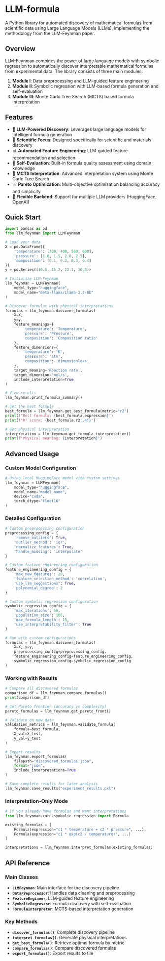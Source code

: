 # LLM-formula

A Python library for automated discovery of mathematical formulas from scientific data using Large Language Models (LLMs), implementing the methodology from the LLM-Feynman paper.

## Overview

LLM-Feynman combines the power of large language models with symbolic regression to automatically discover interpretable mathematical formulas from experimental data. The library consists of three main modules:

1. **Module I**: Data preprocessing and LLM-guided feature engineering
2. **Module II**: Symbolic regression with LLM-based formula generation and self-evaluation
3. **Module III**: Monte Carlo Tree Search (MCTS) based formula interpretation

## Features

- 🤖 **LLM-Powered Discovery**: Leverages large language models for intelligent formula generation
- 🔬 **Scientific Focus**: Designed specifically for scientific and materials discovery
- 📊 **Automated Feature Engineering**: LLM-guided feature recommendation and selection
- 🎯 **Self-Evaluation**: Built-in formula quality assessment using domain knowledge
- 🌳 **MCTS Interpretation**: Advanced interpretation system using Monte Carlo Tree Search
- 📈 **Pareto Optimization**: Multi-objective optimization balancing accuracy and simplicity
- 🔧 **Flexible Backend**: Support for multiple LLM providers (HuggingFace, OpenAI)

## Quick Start

```python
import pandas as pd
from llm_feynman import LLMFeynman

# Load your data
X = pd.DataFrame({
    'temperature': [300, 400, 500, 600],
    'pressure': [1.0, 1.5, 2.0, 2.5],
    'composition': [0.1, 0.2, 0.3, 0.4]
})
y = pd.Series([10.5, 15.2, 22.1, 30.8])

# Initialize LLM-Feynman
llm_feynman = LLMFeynman(
    model_type="huggingface",
    model_name="meta-llama/Llama-3.3-8b"
)

# Discover formulas with physical interpretations
formulas = llm_feynman.discover_formulas(
    X=X, 
    y=y,
    feature_meanings={
        'temperature': 'Temperature',
        'pressure': 'Pressure', 
        'composition': 'Composition ratio'
    },
    feature_dimensions={
        'temperature': 'K',
        'pressure': 'atm',
        'composition': 'dimensionless'
    },
    target_meaning='Reaction rate',
    target_dimension='mol/s',
    include_interpretation=True
)

# View results
llm_feynman.print_formula_summary()

# Get the best formula
best_formula = llm_feynman.get_best_formula(metric="r2")
print(f"Best formula: {best_formula.expression}")
print(f"R² score: {best_formula.r2:.4f}")

# Get physical interpretation
interpretation = llm_feynman.get_formula_interpretation()
print(f"Physical meaning: {interpretation}")
```

## Advanced Usage

### Custom Model Configuration

```python
# Using local HuggingFace model with custom settings
llm_feynman = LLMFeynman(
    model_type="huggingface",
    model_name="model_name",
    device="cuda",
    torch_dtype="float16"
)
```

### Detailed Configuration

```python
# Custom preprocessing configuration
preprocessing_config = {
    'remove_outliers': True,
    'outlier_method': 'iqr',
    'normalize_features': True,
    'handle_missing': 'interpolate'
}

# Custom feature engineering configuration
feature_engineering_config = {
    'max_new_features': 20,
    'feature_selection_method': 'correlation',
    'use_llm_suggestions': True,
    'polynomial_degree': 2
}

# Custom symbolic regression configuration
symbolic_regression_config = {
    'max_iterations': 50,
    'population_size': 100,
    'max_formula_length': 15,
    'use_interpretability_filter': True
}

# Run with custom configurations
formulas = llm_feynman.discover_formulas(
    X=X, y=y,
    preprocessing_config=preprocessing_config,
    feature_engineering_config=feature_engineering_config,
    symbolic_regression_config=symbolic_regression_config
)
```

### Working with Results

```python
# Compare all discovered formulas
comparison_df = llm_feynman.compare_formulas()
print(comparison_df)

# Get Pareto frontier (accuracy vs complexity)
pareto_formulas = llm_feynman.get_pareto_front()

# Validate on new data
validation_metrics = llm_feynman.validate_formula(
    formula=best_formula,
    X_val=X_test,
    y_val=y_test
)

# Export results
llm_feynman.export_formulas(
    filepath="discovered_formulas.json",
    format="json",
    include_interpretations=True
)

# Save complete results for later analysis
llm_feynman.save_results("experiment_results.pkl")
```

### Interpretation-Only Mode

```python
# If you already have formulas and want interpretations
from llm_feynman.core.symbolic_regression import Formula

existing_formulas = [
    Formula(expression="c1 * temperature + c2 * pressure", ...),
    Formula(expression="c1 * exp(c2 / temperature)", ...)
]

interpretations = llm_feynman.interpret_formulas(existing_formulas)
```

## API Reference

### Main Classes

- **`LLMFeynman`**: Main interface for the discovery pipeline
- **`DataPreprocessor`**: Handles data cleaning and preprocessing
- **`FeatureEngineer`**: LLM-guided feature engineering
- **`SymbolicRegressor`**: Formula discovery with self-evaluation
- **`FormulaInterpreter`**: MCTS-based interpretation generation

### Key Methods

- **`discover_formulas()`**: Complete discovery pipeline
- **`interpret_formulas()`**: Generate physical interpretations
- **`get_best_formula()`**: Retrieve optimal formula by metric
- **`compare_formulas()`**: Compare discovered formulas
- **`export_formulas()`**: Export results to file
